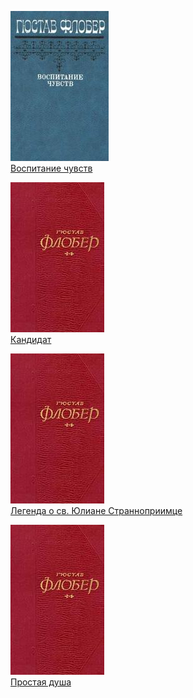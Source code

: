 ![](Воспитание%20чувств.jpg)  
[Воспитание чувств](Воспитание%20чувств)

![](Кандидат.jpg)  
[Кандидат](Кандидат)

![](Легенда%20о%20св.%20Юлиане%20Странноприимце.jpg)  
[Легенда о св. Юлиане Странноприимце](Легенда%20о%20св.%20Юлиане%20Странноприимце)

![](Простая%20душа.jpg)  
[Простая душа](Простая%20душа)
